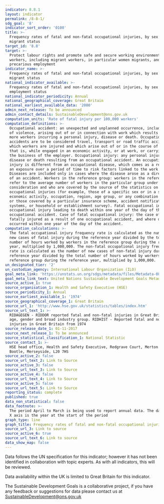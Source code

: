 ```yaml
---
indicator: 8.8.1
layout: indicator
permalink: /8-8-1/
sdg_goal: '8'
indicator_sort_order: '0100'
title: >-
  Frequency rates of fatal and non-fatal occupational injuries, by sex and
  migrant status
target_id: '8.8'
target: >-
  Protect labour rights and promote safe and secure working environments for all
  workers, including migrant workers, in particular women migrants, and those in
  precarious employment
indicator_name: >-
  Frequency rates of fatal and non-fatal occupational injuries, by sex and
  migrant status
national_indicator_available: >-
  Frequency rates of fatal and non-fatal occupational injuries, by sex and
  employment status
national_indicator_periodicity: Annual
national_geographical_coverage: Great Britain
national_earliest_available_data: '2000'
admin_next_release: To be announced
admin_contact_details: SustainableDevelopment@ons.gov.uk
computation_units: 'Rate of fatal injury per 100,000 workers'
computation_definitions: >-
  Occupational accident: an unexpected and unplanned occurrence, including acts
  of violence, arising out of or in connection with work which results in one or
  more workers incurring a personal injury, disease or death. Occupational
  accidents are to be considered travel, transport or road traffic accidents in
  which workers are injured and which arise out of or in the course of work;
  that is, while engaged in an economic activity, or at work, or carrying out
  the business of the employer. Occupational injury: any personal injury,
  disease or death resulting from an occupational accident. An occupational
  injury is different from an occupational disease, which comes as a result of
  an exposure over a period of time to risk factors linked to the work activity.
  Diseases are included only in cases where the disease arose as a direct result
  of an accident. Workers in the reference group: workers in the reference group
  refer to the average number of workers in the particular group under
  consideration and who are covered by the source of the statistics on
  occupational injuries (for example, those of a specific sex or in a specific
  economic activity, occupation, region, age group, or any combination of these,
  or those covered by a particular insurance scheme, accident notification
  systems, or household or establishment survey). Fatal occupational injury: an
  occupational injury leading to death within one year of the day of the
  occupational accident. Case of fatal occupational injury: the case of a worker
  fatally injured as a result of one occupational accident, and where death
  occurred within one year of the day of the accident.
computation_calculations: >-
  The fatal occupational injury frequency rate is calculated as the number of
  new cases of fatal injury during the reference year divided by the total
  number of hours worked by workers in the reference group during the reference
  year, multiplied by 1,000,000. The non-fatal occupational injury frequency
  rate is calculated as the number of new cases of non-fatal injury during the
  reference year divided by the total number of hours worked by workers in the
  reference group during the reference year, multiplied by 1,000,000.
un_designated_tier: '2'
un_custodian_agency: International Labour Organization (ILO)
goal_meta_link: 'https://unstats.un.org/sdgs/metadata/files/Metadata-08-08-01.pdf'
goal_meta_link_text: United Nations Sustainable Development Goals Metadata (PDF 381 KB)
source_active_1: true
source_organisation_1: Health and Safety Executive (HSE)
source_periodicity_1: Annual
source_earliest_available_1: '1974'
source_geographical_coverage_1: Great Britain
source_url_1: 'http://www.hse.gov.uk/statistics/tables/index.htm'
source_url_text_1: >-
  RIDAGEGEN - RIDDOR reported fatal and non-fatal injuries in Great Britain by
  age, gender and broad industry group. RIDHIST - Reported fatal and non-fatal
  injuries in Great Britain from 1974 
source_release_date_1: 01-11-2017
source_next_release_1: To be announced
source_statistical_classification_1: National Statistic
source_contact_1: >-
  HSE head office, Health and Safety Executive, Redgrave Court, Merton Road,
  Bootle, Merseyside, L20 7HS
source_active_2: false
source_url_text_2: Link to Source
source_active_3: false
source_url_text_3: Link to Source
source_active_4: false
source_url_text_4: Link to Source
source_active_5: false
source_url_text_5: Link to Source
reporting_status: complete
published: true
data_non_statistical: false
data_footnote: >-
  The period April to March is being used to report annual data. The date on the
  X axis is the year at the start of the period
graph_type: line
graph_title: Frequency rates of fatal and non-fatal occupational injuries
source_url_3: Link to source
source_active_6: true
source_url_text_6: Link to source
data_show_map: false
---
```

Data follows the UN specification for this indicator; however it has not been identified in collaboration with topic experts. As with all indicators, this will be reviewed.
  
Data availability within the UK is limited to Great Britain for this indicator.
  
The Sustainable Development Goals is a collaborative project, if you have any feedback or suggestions for data please contact us at <SustainableDevelopment@ons.gov.uk>
